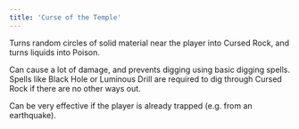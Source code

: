```yaml
---
title: 'Curse of the Temple'
---
```


Turns random circles of solid material near the player into Cursed Rock, and turns liquids into Poison.

Can cause a lot of damage, and prevents digging using basic digging spells. Spells like Black Hole or Luminous Drill are required to dig through Cursed Rock if there are no other ways out.

Can be very effective if the player is already trapped (e.g. from an earthquake).

